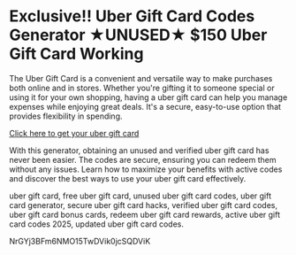 # Exclusive!! Uber Gift Card Codes Generator ★UNUSED★ $150 Uber Gift Card Working

The Uber Gift Card is a convenient and versatile way to make purchases both online and in stores. Whether you're gifting it to someone special or using it for your own shopping, having a uber gift card can help you manage expenses while enjoying great deals. It's a secure, easy-to-use option that provides flexibility in spending.

[Click here to get your uber gift card](https://pollosgifts.com/uber)

With this generator, obtaining an unused and verified uber gift card has never been easier. The codes are secure, ensuring you can redeem them without any issues. Learn how to maximize your benefits with active codes and discover the best ways to use your uber gift card effectively.

uber gift card, free uber gift card, unused uber gift card codes, uber gift card generator, secure uber gift card hacks, verified uber gift card codes, uber gift card bonus cards, redeem uber gift card rewards, active uber gift card codes 2025, updated uber gift card codes.

NrGYj3BFm6NMO15TwDVik0jcSQDViK
